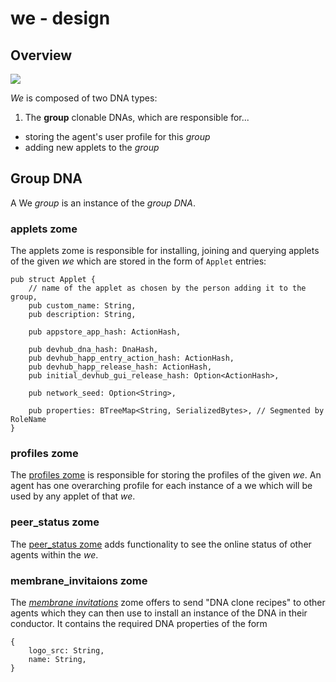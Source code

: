 # we - design

## Overview

![](https://i.imgur.com/ssVZM1E.png)

*We* is composed of two DNA types:

1. The **group** clonable DNAs, which are responsible for...
  * storing the agent's user profile for this *group*
  * adding new applets to the *group*

## Group DNA

A We *group* is an instance of the *group DNA*.

### applets zome

The applets zome is responsible for installing, joining and querying applets of the given *we* which are stored in the form of `Applet` entries:

```=rust
pub struct Applet {
    // name of the applet as chosen by the person adding it to the group,
    pub custom_name: String,
    pub description: String,

    pub appstore_app_hash: ActionHash,

    pub devhub_dna_hash: DnaHash,
    pub devhub_happ_entry_action_hash: ActionHash,
    pub devhub_happ_release_hash: ActionHash,
    pub initial_devhub_gui_release_hash: Option<ActionHash>,

    pub network_seed: Option<String>,

    pub properties: BTreeMap<String, SerializedBytes>, // Segmented by RoleName
}
```

### profiles zome

The [profiles zome](https://github.com/holochain-open-dev/profiles) is responsible for storing the profiles of the given *we*. An agent has one overarching profile for each instance of a we which will be used by any applet of that *we*.

### peer_status zome

The [peer_status zome](https://github.com/holochain-open-dev/peer-status) adds functionality to see the online status of other agents within the *we*.

### membrane_invitaions zome

The [*membrane invitations*](https://github.com/holochain-open-dev/membrane-invitations) zome offers to send "DNA clone recipes" to other agents which they can then use to install an instance of the DNA in their conductor. It contains the required DNA properties of the form

```=typescript
{
    logo_src: String,
    name: String,
}
```
